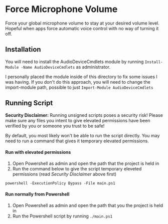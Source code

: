# Force Microphone Volume
Force your global microphone volume to stay at your desired volume level. Hopeful when apps force automatic voice control with no way of turning it off.

## Installation
You will need to install the AudioDeviceCmdlets module by running `Install-Module -Name AudioDeviceCmdlets` as administrator.

I personally placed the module inside of this directory to fix some issues I was having. If you don't do this approach, you will need to change the import-module path, possible to just `Import-Module AudioDeviceCmdlets`

## Running Script
**Security Disclaimer:** Running unsigned scripts poses a security risk! Please make sure any files you intent to give elevated permissions have been verified by you or someone you trust to be safe!

By default, you most likely won't be able to run the script directly. You may need to run a command that gives it temporary elevated permissions.

#### Run with elevated permissions
1. Open Powershell as admin and open the path that the project is held in
2. Run the command below to give the script temporary eleveted permissions (read *Security Disclaimer* above first)
```
powershell -ExecutionPolicy Bypass -File main.ps1
```

#### Run normally from Powershell
1. Open Powershell as admin and open the path that you the project is held in
2. Run the Powershell script by running `./main.ps1`